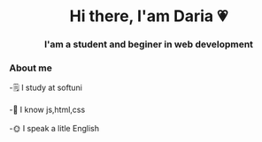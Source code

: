 
<div id = "header" align="center">
<h1>Hi there, I'am Daria 💗</h1>
<h3> I'am a student and beginer in web development</h3>
</div>

### About me
-🗒 I study at softuni <br></br>
-🌙 I know js,html,css <br></br>
-🌞 I speak a litle English <br></br>


